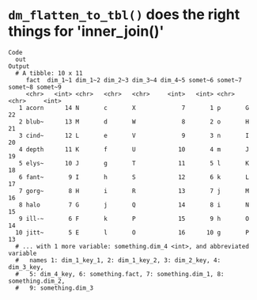 # `dm_flatten_to_tbl()` does the right things for 'inner_join()'

    Code
      out
    Output
      # A tibble: 10 x 11
         fact  dim_1~1 dim_1~2 dim_2~3 dim_3~4 dim_4~5 somet~6 somet~7 somet~8 somet~9
         <chr>   <int> <chr>   <chr>   <chr>     <int>   <int> <chr>   <chr>     <int>
       1 acorn      14 N       c       X             7       1 p       G            22
       2 blub~      13 M       d       W             8       2 o       H            21
       3 cind~      12 L       e       V             9       3 n       I            20
       4 depth      11 K       f       U            10       4 m       J            19
       5 elys~      10 J       g       T            11       5 l       K            18
       6 fant~       9 I       h       S            12       6 k       L            17
       7 gorg~       8 H       i       R            13       7 j       M            16
       8 halo        7 G       j       Q            14       8 i       N            15
       9 ill-~       6 F       k       P            15       9 h       O            14
      10 jitt~       5 E       l       O            16      10 g       P            13
      # ... with 1 more variable: something.dim_4 <int>, and abbreviated variable
      #   names 1: dim_1_key_1, 2: dim_1_key_2, 3: dim_2_key, 4: dim_3_key,
      #   5: dim_4_key, 6: something.fact, 7: something.dim_1, 8: something.dim_2,
      #   9: something.dim_3

